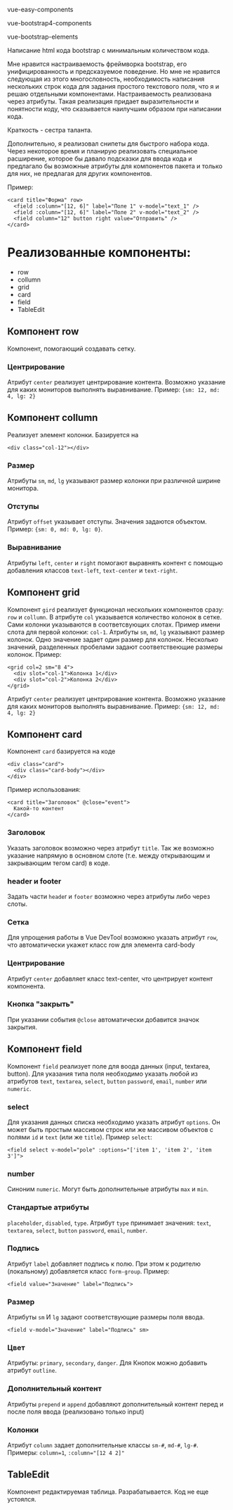 vue-easy-components

vue-bootstrap4-components

vue-bootstrap-elements


Написание html кода bootstrap с минимальным количеством кода.

Мне нравится настраиваемость фреймворка bootstrap, его унифицированность и предсказуемое поведение.
Но мне не нравится следующая из этого многословность, необходимость написания нескольких строк кода для задания простого текстового поля, что я и решаю отдельными компонентами. Настраиваемость реализована через атрибуты. Такая реализация придает выразительности и понятности коду, что сказывается наилучшим образом при написании кода.

Краткость - сестра таланта.

Дополнительно, я реализовал снипеты для быстрого набора кода. Через некоторое время и планирую реализовать специальное расширение, которое бы давало подсказки для ввода кода и предлагало бы возможные атрибуты для компонентов пакета и только для них, не предлагая для других компонентов.

Пример:
```
<card title="Форма" row>
  <field :column="[12, 6]" label="Поле 1" v-model="text_1" />
  <field :column="[12, 6]" label="Поле 2" v-model="text_2" />
  <field column="12" button right value="Отправить" />
</card>
```

# Реализованные компоненты:
* row
* collumn
* grid
* card
* field
* TableEdit

## Компонент row
Компонент, помогающий создавать сетку.
### Центрирование
Атрибут `center` реализует центрирование контента. 
Возможно указание для каких мониторов выполнять выравнивание. 
Пример: `{sm: 12, md: 4, lg: 2}`

## Компонент collumn
Реализует элемент колонки. Базируется на 
```
<div class="col-12"></div>
```
### Размер
Атрибуты `sm`, `md`, `lg` указывают размер колонки при различной ширине монитора.

### Отступы
Атрибут `offset` указывает отступы. Значения задаются объектом. Пример: `{sm: 0, md: 0, lg: 0}`.

### Выравнивание
Атрибуты `left`, `center` и `right` помогают выравнять контент с помощью добавления классов `text-left`, `text-center` и `text-right`.

## Компонент grid
Компонент `gird` реализует функционал нескольких компонентов сразу: `row` и `collumn`.
В атрибуте `col` указывается количество колонок в сетке.
Сами колонки указываются в соответсвующих слотах. Пример имени слота для первой колонки: `col-1`.
Атрибуты `sm`, `md`, `lg` указывают размер колонок. Одно значение задает один размер для колонок. Несколько значений, разделенных пробелами задают соответствеющие размеры колонок. 
Пример: 
```
<grid col=2 sm="8 4">
  <div slot="col-1">Колонка 1</div>
  <div slot="col-2">Колонка 2</div>
</grid>
```
Атрибут `center` реализует центрирование контента. Возможно указание для каких мониторов выполнять выравнивание. 
Пример: `{sm: 12, md: 4, lg: 2}`

## Компонент card
Компонент `card` базируется на коде 
```
<div class="card">
  <div class="card-body"></div>
</div>
```
Пример использования:
```
<card title="Заголовок" @close="event">
  Какой-то контент
</card>
```
### Заголовок
Указать заголовок возможно через атрибут `title`.
Так же возможно указание напрямую в основном слоте (т.е. между открывающим и закрывающим тегом card) в коде.

### header и footer
Задать части `heade`r и `footer` возможно через атрибуты либо через слоты.

### Сетка
Для упрощения работы в Vue DevTool возможно указать атрибут `row`, что автоматически укажет класс row для элемента card-body

### Центрирование
Атрибут `center` добавляет класс text-center, что центрирует контент компонента.

### Кнопка "закрыть"
При указании события `@close` автоматически добавится значок закрытия.

## Компонент field
Компонент `field` реализует поле для воода данных (input, textarea, button).
Для указания типа поля необходимо указать любой из атрибутов `text`, `textarea`, `select`, `button` `password`, `email`, `number` или `numeric`.

### select
Для указания данных списка необходимо указать атрибут `options`.
Он может быть простым массивом строк или же массивом объектов с полями `id` и `text` (или же `title`).
Пример `select`:
```
<field select v-model="pole" :options="['item 1', 'item 2', 'item 3']">
```

### number
Синоним `numeric`. Могут быть дополнительные атрибуты `max` и `min`.

### Стандартые атрибуты
`placeholder`, `disabled`, `type`. 
Атрибут `type` принимает значения: `text`, `textarea`, `select`, `button` `password`, `email`, `number`.

### Подпись
Атрибут `label` добавляет подпись к полю. При этом к родителю (локальному) добавляется класс `form-group`.
Пример:
```
<field value="Значение" label="Подпись">
```

### Размер
Атрибуты `sm` И `lg` задают соответствующие размеры поля ввода.
```
<field v-model="Значение" label="Подпись" sm>
```

### Цвет
Атрибуты: `primary`, `secondary`, `danger`.
Для Кнопок можно добавить атрибут `outline`.

### Дополнительный контент
Атрибуты `prepend` и `append` добавляют дополнительный контент перед и после поля ввода (реализовано только input)

### Колонки
Атрибут `column` задает дополнительные классы `sm-#`, `md-#`, `lg-#`. 
Примеры: `column=1`, `:column="[12 4 2]"`

## TableEdit
Компонент редактируемая таблица. Разрабатывается. Код не еще устоялся.
